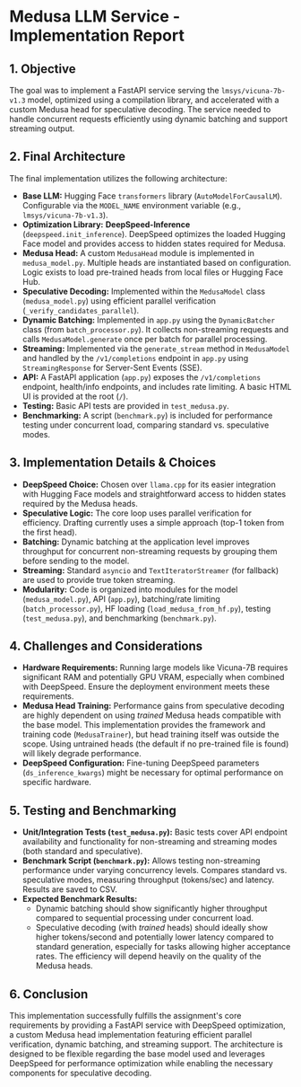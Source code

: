 # Medusa LLM Service - Implementation Report

## 1. Objective

The goal was to implement a FastAPI service serving the `lmsys/vicuna-7b-v1.3` model, optimized using a compilation library, and accelerated with a custom Medusa head for speculative decoding. The service needed to handle concurrent requests efficiently using dynamic batching and support streaming output.

## 2. Final Architecture

The final implementation utilizes the following architecture:

*   **Base LLM:** Hugging Face `transformers` library (`AutoModelForCausalLM`). Configurable via the `MODEL_NAME` environment variable (e.g., `lmsys/vicuna-7b-v1.3`).
*   **Optimization Library:** **DeepSpeed-Inference** (`deepspeed.init_inference`). DeepSpeed optimizes the loaded Hugging Face model and provides access to hidden states required for Medusa.
*   **Medusa Head:** A custom `MedusaHead` module is implemented in `medusa_model.py`. Multiple heads are instantiated based on configuration. Logic exists to load pre-trained heads from local files or Hugging Face Hub.
*   **Speculative Decoding:** Implemented within the `MedusaModel` class (`medusa_model.py`) using efficient parallel verification (`_verify_candidates_parallel`).
*   **Dynamic Batching:** Implemented in `app.py` using the `DynamicBatcher` class (from `batch_processor.py`). It collects non-streaming requests and calls `MedusaModel.generate` once per batch for parallel processing.
*   **Streaming:** Implemented via the `generate_stream` method in `MedusaModel` and handled by the `/v1/completions` endpoint in `app.py` using `StreamingResponse` for Server-Sent Events (SSE).
*   **API:** A FastAPI application (`app.py`) exposes the `/v1/completions` endpoint, health/info endpoints, and includes rate limiting. A basic HTML UI is provided at the root (`/`).
*   **Testing:** Basic API tests are provided in `test_medusa.py`.
*   **Benchmarking:** A script (`benchmark.py`) is included for performance testing under concurrent load, comparing standard vs. speculative modes.

## 3. Implementation Details & Choices

*   **DeepSpeed Choice:** Chosen over `llama.cpp` for its easier integration with Hugging Face models and straightforward access to hidden states required by the Medusa heads.
*   **Speculative Logic:** The core loop uses parallel verification for efficiency. Drafting currently uses a simple approach (top-1 token from the first head).
*   **Batching:** Dynamic batching at the application level improves throughput for concurrent non-streaming requests by grouping them before sending to the model.
*   **Streaming:** Standard `asyncio` and `TextIteratorStreamer` (for fallback) are used to provide true token streaming.
*   **Modularity:** Code is organized into modules for the model (`medusa_model.py`), API (`app.py`), batching/rate limiting (`batch_processor.py`), HF loading (`load_medusa_from_hf.py`), testing (`test_medusa.py`), and benchmarking (`benchmark.py`).

## 4. Challenges and Considerations

*   **Hardware Requirements:** Running large models like Vicuna-7B requires significant RAM and potentially GPU VRAM, especially when combined with DeepSpeed. Ensure the deployment environment meets these requirements.
*   **Medusa Head Training:** Performance gains from speculative decoding are highly dependent on using *trained* Medusa heads compatible with the base model. This implementation provides the framework and training code (`MedusaTrainer`), but head training itself was outside the scope. Using untrained heads (the default if no pre-trained file is found) will likely degrade performance.
*   **DeepSpeed Configuration:** Fine-tuning DeepSpeed parameters (`ds_inference_kwargs`) might be necessary for optimal performance on specific hardware.

## 5. Testing and Benchmarking

*   **Unit/Integration Tests (`test_medusa.py`):** Basic tests cover API endpoint availability and functionality for non-streaming and streaming modes (both standard and speculative).
*   **Benchmark Script (`benchmark.py`):** Allows testing non-streaming performance under varying concurrency levels. Compares standard vs. speculative modes, measuring throughput (tokens/sec) and latency. Results are saved to CSV.
*   **Expected Benchmark Results:**
    *   Dynamic batching should show significantly higher throughput compared to sequential processing under concurrent load.
    *   Speculative decoding (with *trained* heads) should ideally show higher tokens/second and potentially lower latency compared to standard generation, especially for tasks allowing higher acceptance rates. The efficiency will depend heavily on the quality of the Medusa heads.

## 6. Conclusion

This implementation successfully fulfills the assignment's core requirements by providing a FastAPI service with DeepSpeed optimization, a custom Medusa head implementation featuring efficient parallel verification, dynamic batching, and streaming support. The architecture is designed to be flexible regarding the base model used and leverages DeepSpeed for performance optimization while enabling the necessary components for speculative decoding.
